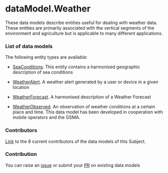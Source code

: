 # dataModel.Weather
These data models describe entities useful for dealing with weather data. These entities are primarily associated with the vertical segments of the environment and agriculture but is applicable to many different applications.

### List of data models

The following entity types are available:
- [SeaConditions](https://github.com/smart-data-models/dataModel.Weather/blob/master/SeaConditions/README.md). This entity contains a harmonised geographic description of sea conditions

- [WeatherAlert](https://github.com/smart-data-models/dataModel.Weather/blob/master/WeatherAlert/README.md). A weather alert generated by a user or device in a given location

- [WeatherForecast](https://github.com/smart-data-models/dataModel.Weather/blob/master/WeatherForecast/README.md). A harmonised description of a Weather Forecast

- [WeatherObserved](https://github.com/smart-data-models/dataModel.Weather/blob/master/WeatherObserved/README.md). An observation of weather conditions at a certain place and time. This data model has been developed in cooperation with mobile operators and the GSMA.



### Contributors
[Link](https://github.com/smart-data-models/dataModel.Weather/blob/master/CONTRIBUTORS.yaml) to the 8 current contributors of the data models of this Subject.


### Contribution
You can raise an [issue](https://github.com/smart-data-models/dataModel.Weather/issues) or submit your [PR](https://github.com/smart-data-models/dataModel.Weather/pulls) on existing data models


